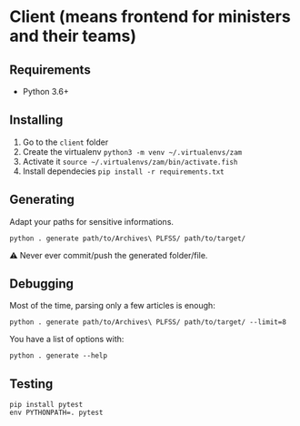 # Client (means frontend for ministers and their teams)

## Requirements

*   Python 3.6+

## Installing

1.  Go to the `client` folder
2.  Create the virtualenv `python3 -m venv ~/.virtualenvs/zam`
3.  Activate it `source ~/.virtualenvs/zam/bin/activate.fish`
4.  Install dependecies `pip install -r requirements.txt`

## Generating

Adapt your paths for sensitive informations.

    python . generate path/to/Archives\ PLFSS/ path/to/target/

⚠️ Never ever commit/push the generated folder/file.

## Debugging

Most of the time, parsing only a few articles is enough:

    python . generate path/to/Archives\ PLFSS/ path/to/target/ --limit=8

You have a list of options with:

    python . generate --help

## Testing

    pip install pytest
    env PYTHONPATH=. pytest
